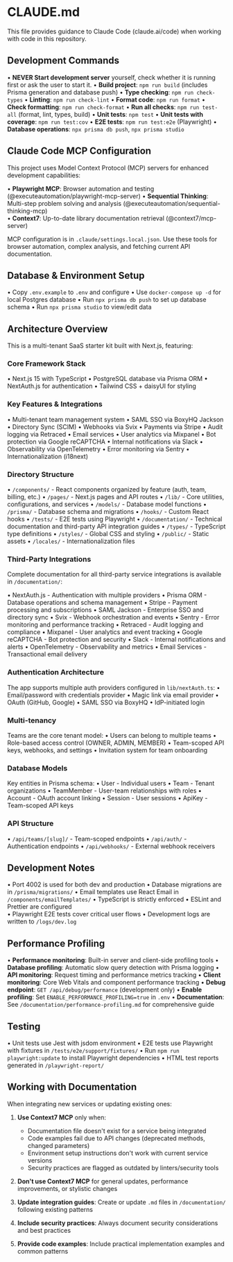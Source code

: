 # CLAUDE.md

This file provides guidance to Claude Code (claude.ai/code) when working with code in this repository.

## Development Commands

• **NEVER Start development server** yourself, check whether it is running first or ask the user to start it.
• **Build project**: `npm run build` (includes Prisma generation and database push)
• **Type checking**: `npm run check-types`
• **Linting**: `npm run check-lint`
• **Format code**: `npm run format`
• **Check formatting**: `npm run check-format`
• **Run all checks**: `npm run test-all` (format, lint, types, build)
• **Unit tests**: `npm test`
• **Unit tests with coverage**: `npm run test:cov`
• **E2E tests**: `npm run test:e2e` (Playwright)
• **Database operations**: `npx prisma db push`, `npx prisma studio`

## Claude Code MCP Configuration

This project uses Model Context Protocol (MCP) servers for enhanced development capabilities:

• **Playwright MCP**: Browser automation and testing (@executeautomation/playwright-mcp-server)
• **Sequential Thinking**: Multi-step problem solving and analysis (@executeautomation/sequential-thinking-mcp)  
• **Context7**: Up-to-date library documentation retrieval (@context7/mcp-server)

MCP configuration is in `.claude/settings.local.json`. Use these tools for browser automation, complex analysis, and fetching current API documentation.

## Database & Environment Setup

• Copy `.env.example` to `.env` and configure
• Use `docker-compose up -d` for local Postgres database
• Run `npx prisma db push` to set up database schema
• Run `npx prisma studio` to view/edit data

## Architecture Overview

This is a multi-tenant SaaS starter kit built with Next.js, featuring:

### Core Framework Stack

• Next.js 15 with TypeScript
• PostgreSQL database via Prisma ORM
• NextAuth.js for authentication
• Tailwind CSS + daisyUI for styling

### Key Features & Integrations

• Multi-tenant team management system
• SAML SSO via BoxyHQ Jackson
• Directory Sync (SCIM)
• Webhooks via Svix
• Payments via Stripe
• Audit logging via Retraced
• Email services
• User analytics via Mixpanel
• Bot protection via Google reCAPTCHA
• Internal notifications via Slack
• Observability via OpenTelemetry
• Error monitoring via Sentry
• Internationalization (i18next)

### Directory Structure

• `/components/` - React components organized by feature (auth, team, billing, etc.)
• `/pages/` - Next.js pages and API routes
• `/lib/` - Core utilities, configurations, and services
• `/models/` - Database model functions
• `/prisma/` - Database schema and migrations
• `/hooks/` - Custom React hooks
• `/tests/` - E2E tests using Playwright
• `/documentation/` - Technical documentation and third-party API integration guides
• `/types/` - TypeScript type definitions
• `/styles/` - Global CSS and styling
• `/public/` - Static assets
• `/locales/` - Internationalization files

### Third-Party Integrations

Complete documentation for all third-party service integrations is available in `/documentation/`:

• NextAuth.js - Authentication with multiple providers
• Prisma ORM - Database operations and schema management
• Stripe - Payment processing and subscriptions
• SAML Jackson - Enterprise SSO and directory sync
• Svix - Webhook orchestration and events
• Sentry - Error monitoring and performance tracking
• Retraced - Audit logging and compliance
• Mixpanel - User analytics and event tracking
• Google reCAPTCHA - Bot protection and security
• Slack - Internal notifications and alerts
• OpenTelemetry - Observability and metrics
• Email Services - Transactional email delivery

### Authentication Architecture

The app supports multiple auth providers configured in `lib/nextAuth.ts`:
• Email/password with credentials provider
• Magic link via email provider
• OAuth (GitHub, Google)
• SAML SSO via BoxyHQ
• IdP-initiated login

### Multi-tenancy

Teams are the core tenant model:
• Users can belong to multiple teams
• Role-based access control (OWNER, ADMIN, MEMBER)
• Team-scoped API keys, webhooks, and settings
• Invitation system for team onboarding

### Database Models

Key entities in Prisma schema:
• User - Individual users
• Team - Tenant organizations
• TeamMember - User-team relationships with roles
• Account - OAuth account linking
• Session - User sessions
• ApiKey - Team-scoped API keys

### API Structure

• `/api/teams/[slug]/` - Team-scoped endpoints
• `/api/auth/` - Authentication endpoints
• `/api/webhooks/` - External webhook receivers

## Development Notes

• Port 4002 is used for both dev and production
• Database migrations are in `/prisma/migrations/`
• Email templates use React Email in `/components/emailTemplates/`
• TypeScript is strictly enforced
• ESLint and Prettier are configured  
• Playwright E2E tests cover critical user flows
• Development logs are written to `/logs/dev.log`

## Performance Profiling

• **Performance monitoring**: Built-in server and client-side profiling tools
• **Database profiling**: Automatic slow query detection with Prisma logging
• **API monitoring**: Request timing and performance metrics tracking
• **Client monitoring**: Core Web Vitals and component performance tracking
• **Debug endpoint**: `GET /api/debug/performance` (development only)
• **Enable profiling**: Set `ENABLE_PERFORMANCE_PROFILING=true` in `.env`
• **Documentation**: See `/documentation/performance-profiling.md` for comprehensive guide

## Testing

• Unit tests use Jest with jsdom environment
• E2E tests use Playwright with fixtures in `/tests/e2e/support/fixtures/`
• Run `npm run playwright:update` to install Playwright dependencies
• HTML test reports generated in `/playwright-report/`

## Working with Documentation

When integrating new services or updating existing ones:

1. **Use Context7 MCP** only when:

   - Documentation file doesn't exist for a service being integrated
   - Code examples fail due to API changes (deprecated methods, changed parameters)
   - Environment setup instructions don't work with current service versions
   - Security practices are flagged as outdated by linters/security tools

2. **Don't use Context7 MCP** for general updates, performance improvements, or stylistic changes

3. **Update integration guides**: Create or update `.md` files in `/documentation/` following existing patterns
4. **Include security practices**: Always document security considerations and best practices
5. **Provide code examples**: Include practical implementation examples and common patterns
